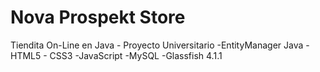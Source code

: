 # Nova Prospekt Store 
Tiendita On-Line en Java - Proyecto Universitario
-EntityManager Java
-HTML5 - CSS3
-JavaScript
-MySQL
-Glassfish 4.1.1
